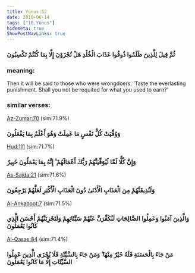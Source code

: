 ```yaml
---
title: Yunus:52
date: 2016-06-14
tags: ["10.Yunus"]
hidemeta: true 
ShowPostNavLinks: true 
---
```

### ثُمَّ قِيلَ لِلَّذِينَ ظَلَمُوا ذُوقُوا عَذَابَ الْخُلْدِ هَلْ تُجْزَوْنَ إِلَّا بِمَا كُنْتُمْ تَكْسِبُونَ
### meaning: 
Then it will be said to those who were wrongdoers, ‘Taste the everlasting punishment. Shall you not be requited for what you used to earn?’
### similar verses: 

[Az-Zumar:70](/39/70) (sim:71.9%)

### وَوُفِّيَتْ كُلُّ نَفْسٍ مَا عَمِلَتْ وَهُوَ أَعْلَمُ بِمَا يَفْعَلُونَ

[Hud:111](/11/111) (sim:71.7%)

### وَإِنَّ كُلًّا لَمَّا لَيُوَفِّيَنَّهُمْ رَبُّكَ أَعْمَالَهُمْ ۚ إِنَّهُ بِمَا يَعْمَلُونَ خَبِيرٌ

[As-Sajda:21](/32/21) (sim:71.6%)

### وَلَنُذِيقَنَّهُمْ مِنَ الْعَذَابِ الْأَدْنَىٰ دُونَ الْعَذَابِ الْأَكْبَرِ لَعَلَّهُمْ يَرْجِعُونَ

[Al-Ankaboot:7](/29/7) (sim:71.5%)

### وَالَّذِينَ آمَنُوا وَعَمِلُوا الصَّالِحَاتِ لَنُكَفِّرَنَّ عَنْهُمْ سَيِّئَاتِهِمْ وَلَنَجْزِيَنَّهُمْ أَحْسَنَ الَّذِي كَانُوا يَعْمَلُونَ

[Al-Qasas:84](/28/84) (sim:71.4%)

### مَنْ جَاءَ بِالْحَسَنَةِ فَلَهُ خَيْرٌ مِنْهَا ۖ وَمَنْ جَاءَ بِالسَّيِّئَةِ فَلَا يُجْزَى الَّذِينَ عَمِلُوا السَّيِّئَاتِ إِلَّا مَا كَانُوا يَعْمَلُونَ
